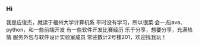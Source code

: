 ### Hi
我是应俊杰，就读于福州大学计算机系
平时没有学习，所以很菜
会一点java、python，和一些前端开发
有一些软件开发比赛经历
乐于分享，想要分享，充满热情
服务外包与软件设计实验室成员
常驻数计2号楼201，欢迎找我玩！
<!--
**Yamyyy/Yamyyy** is a ✨ _special_ ✨ repository because its `README.md` (this file) appears on your GitHub profile.

Here are some ideas to get you started:

- 🔭 I’m currently working on ...
- 🌱 I’m currently learning ...
- 👯 I’m looking to collaborate on ...
- 🤔 I’m looking for help with ...
- 💬 Ask me about ...
- 📫 How to reach me: ...
- 😄 Pronouns: ...
- ⚡ Fun fact: ...
-->
